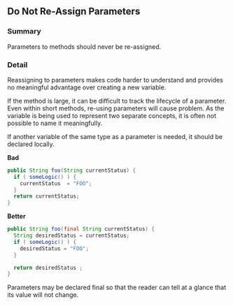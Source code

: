 ## Do Not Re-Assign Parameters

### Summary

Parameters to methods should never be re-assigned.

### Detail

Reassigning to parameters makes code harder to understand and provides no meaningful advantage over creating a new variable.

If the method is large, it can be difficult to track the lifecycle of a parameter. Even within short methods, re-using parameters will cause problem. As the variable is being used to represent two separate concepts, it is often not possible to name it meaningfully.

If another variable of the same type as a parameter is needed, it should be declared locally.

**Bad**

```java
public String foo(String currentStatus) {
  if ( someLogic() ) {
    currentStatus  = "FOO";
  }
  return currentStatus;
}
```

**Better**

```java
public String foo(final String currentStatus) {
  String desiredStatus = currentStatus;
  if ( someLogic() ) {
    desiredStatus = "FOO";
  }

  return desiredStatus ;
}
```

Parameters may be declared final so that the reader can tell at a glance that its value will not change.
